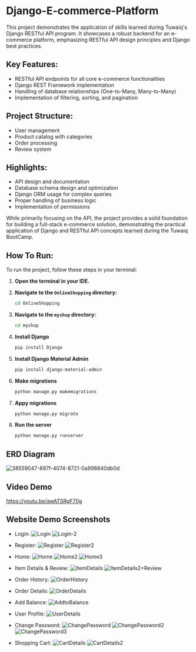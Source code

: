 # Django-E-commerce-Platform
This project demonstrates the application of skills learned during Tuwaiq's Django RESTful API program. It showcases a robust backend for an e-commerce platform, emphasizing RESTful API design principles and Django best practices.

## Key Features:
- RESTful API endpoints for all core e-commerce functionalities
- Django REST Framework implementation
- Handling of database relationships (One-to-Many, Many-to-Many)
- Implementation of filtering, sorting, and pagination

## Project Structure:
- User management
- Product catalog with categories
- Order processing
- Review system

## Highlights:
- API design and documentation
- Database schema design and optimization
- Django ORM usage for complex queries
- Proper handling of business logic 
- Implementation of permissions

While primarily focusing on the API, the project provides a solid foundation for building a full-stack e-commerce solution, demonstrating the practical application of Django and RESTful API concepts learned during the Tuwaiq BootCamp.

## How To Run:
To run the project, follow these steps in your terminal:

1. **Open the terminal in your IDE.**

2. **Navigate to the `OnlineShopping` directory:**
   ```bash
   cd OnlineShopping
   ```
   
3. **Navigate to the `myshop` directory:**
    ```bash
    cd myshop
    ```

4. **Install Django**
    ```bash
    pip install Django
    ```

5. **Install Django Material Admin**
    ```bash
    pip install django-material-admin
    ```

6. **Make migrations**
    ```bash
    python manage.py makemigrations
    ```

7. **Appy migrations**
    ```bash
    python manage.py migrate
    ```

8. **Run the server**
    ```bash
    python manage.py runserver
    ```

## ERD Diagram
![38559047-897f-4074-8721-0a998840db0d](https://github.com/user-attachments/assets/86f6cfd8-bae9-433a-a965-079626ec6ea5)

## Video Demo
https://youtu.be/awATSRgF70g

## Website Demo Screenshots

- Login:
  ![Login](https://github.com/user-attachments/assets/ecc57edf-088c-438c-afbc-461f3b8ac0ad)
  ![Login-2](https://github.com/user-attachments/assets/f275370d-b5a6-44b4-8ec1-eeff560a9e92)

- Register:
  ![Register](https://github.com/user-attachments/assets/2b7b3009-e704-4d8a-8ce3-9c3538219bb2)
  ![Register2](https://github.com/user-attachments/assets/a6cd63de-c979-4e02-a823-7bff8c1af8cd)
  
- Home:
  ![Home](https://github.com/user-attachments/assets/67eadfdf-29c1-4737-8b78-6f6cd00917aa)
  ![Home2](https://github.com/user-attachments/assets/526cb507-7d4c-4f0d-a316-852ba520def7)
  ![Home3](https://github.com/user-attachments/assets/e9c98dec-a6d8-4566-bd20-0f90aa4a11fd)

- Item Details & Review:
  ![ItemDetails](https://github.com/user-attachments/assets/9e0f7bba-2398-488c-92b3-aacd5e9a2126)
  ![ItemDetails2+Review](https://github.com/user-attachments/assets/3c301849-9567-451f-ad4c-226f20f86508)

- Order History:
  ![OrderHistory](https://github.com/user-attachments/assets/69758230-c0a7-4383-be23-9ea79abd1207)

- Order Details:
  ![OrderDetails](https://github.com/user-attachments/assets/da4419c9-cef1-4c61-a17a-c2752d98fda1)

- Add Balance:
  ![AddtoBalance](https://github.com/user-attachments/assets/2175d472-16e9-4b7c-bce9-b98b12a3b021)

- User Profile:
  ![UserDetails](https://github.com/user-attachments/assets/c68a1fb5-12bd-4919-b183-150edf2d6b5e)

- Change Password:
  ![ChangePassword](https://github.com/user-attachments/assets/3db109c6-54a9-4b4d-8484-e4794b3d1134)
  ![ChangePassword2](https://github.com/user-attachments/assets/1bdb6713-a7b0-4458-84d1-2d25af409cac)
  ![ChangePassword3](https://github.com/user-attachments/assets/abedd03b-f2a1-4ccd-b226-9269d884c875)

- Shopping Cart:
  ![CartDetails](https://github.com/user-attachments/assets/fb308ca6-f9c3-449c-bac7-dbaf52531d10)
  ![CartDetails2](https://github.com/user-attachments/assets/80fd6827-7f80-4b0c-b8e4-77f606dd6713)

